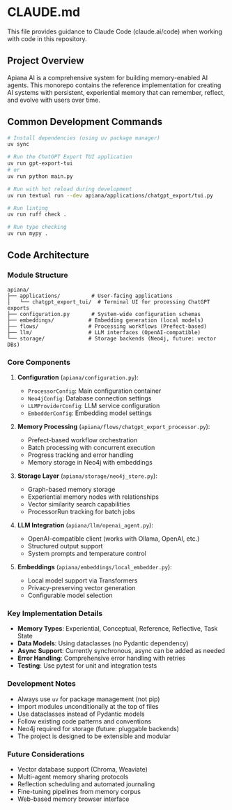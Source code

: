 # CLAUDE.md

This file provides guidance to Claude Code (claude.ai/code) when working with code in this repository.

## Project Overview

Apiana AI is a comprehensive system for building memory-enabled AI agents. This monorepo contains the reference implementation for creating AI systems with persistent, experiential memory that can remember, reflect, and evolve with users over time.

## Common Development Commands

```bash
# Install dependencies (using uv package manager)
uv sync

# Run the ChatGPT Export TUI application
uv run gpt-export-tui
# or
uv run python main.py

# Run with hot reload during development
uv run textual run --dev apiana/applications/chatgpt_export/tui.py

# Run linting
uv run ruff check .

# Run type checking
uv run mypy .
```

## Code Architecture

### Module Structure

```
apiana/
├── applications/          # User-facing applications
│   └── chatgpt_export_tui/  # Terminal UI for processing ChatGPT exports
├── configuration.py       # System-wide configuration schemas
├── embeddings/           # Embedding generation (local models)
├── flows/                # Processing workflows (Prefect-based)
├── llm/                  # LLM interfaces (OpenAI-compatible)
└── storage/              # Storage backends (Neo4j, future: vector DBs)
```

### Core Components

1. **Configuration** (`apiana/configuration.py`):
   - `ProcessorConfig`: Main configuration container
   - `Neo4jConfig`: Database connection settings
   - `LLMProviderConfig`: LLM service configuration
   - `EmbedderConfig`: Embedding model settings

2. **Memory Processing** (`apiana/flows/chatgpt_export_processor.py`):
   - Prefect-based workflow orchestration
   - Batch processing with concurrent execution
   - Progress tracking and error handling
   - Memory storage in Neo4j with embeddings

3. **Storage Layer** (`apiana/storage/neo4j_store.py`):
   - Graph-based memory storage
   - Experiential memory nodes with relationships
   - Vector similarity search capabilities
   - ProcessorRun tracking for batch jobs

4. **LLM Integration** (`apiana/llm/openai_agent.py`):
   - OpenAI-compatible client (works with Ollama, OpenAI, etc.)
   - Structured output support
   - System prompts and temperature control

5. **Embeddings** (`apiana/embeddings/local_embedder.py`):
   - Local model support via Transformers
   - Privacy-preserving vector generation
   - Configurable model selection

### Key Implementation Details

- **Memory Types**: Experiential, Conceptual, Reference, Reflective, Task State
- **Data Models**: Using dataclasses (no Pydantic dependency)
- **Async Support**: Currently synchronous, async can be added as needed
- **Error Handling**: Comprehensive error handling with retries
- **Testing**: Use pytest for unit and integration tests

### Development Notes

- Always use `uv` for package management (not pip)
- Import modules unconditionally at the top of files
- Use dataclasses instead of Pydantic models
- Follow existing code patterns and conventions
- Neo4j required for storage (future: pluggable backends)
- The project is designed to be extensible and modular

### Future Considerations

- Vector database support (Chroma, Weaviate)
- Multi-agent memory sharing protocols
- Reflection scheduling and automated journaling
- Fine-tuning pipelines from memory corpus
- Web-based memory browser interface